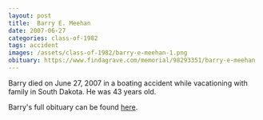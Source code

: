 ```yaml
---
layout: post
title:  Barry E. Meehan
date: 2007-06-27
categories: class-of-1982
tags: accident
images: /assets/class-of-1982/barry-e-meehan-1.png
obituary: https://www.findagrave.com/memorial/98293351/barry-e-meehan
---
```

Barry died on June 27, 2007 in a boating accident while vacationing with family in South Dakota. He was 43 years old.

Barry's full obituary can be found [here](https://www.findagrave.com/memorial/98293351/barry-e-meehan).

